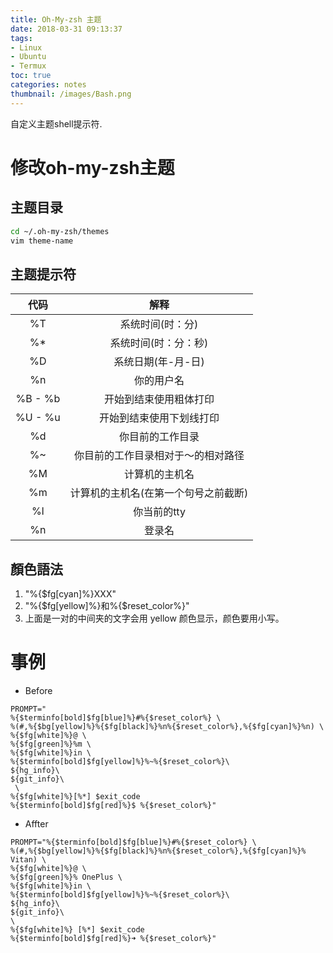 ```yaml
---
title: Oh-My-zsh 主题
date: 2018-03-31 09:13:37
tags:
- Linux
- Ubuntu
- Termux
toc: true
categories: notes
thumbnail: /images/Bash.png
---
```

自定义主题shell提示符.
<!--more-->
# 修改oh-my-zsh主题
## 主题目录
```bash
cd ~/.oh-my-zsh/themes
vim theme-name
```

## 主题提示符
|代码|解释|
|:---:|:---:|
|%T|系统时间(时：分)|
|%*|系统时间(时：分：秒)|
|%D|系统日期(年-月-日)|
|%n|你的用户名|
|%B - %b|开始到结束使用粗体打印|
|%U - %u|开始到结束使用下划线打印|
|%d|你目前的工作目录|
|%~|你目前的工作目录相对于～的相对路径|
|%M|计算机的主机名|
|%m|计算机的主机名(在第一个句号之前截断)|
|%l|你当前的tty|
|%n|登录名|


## 顏色語法
1. "%{$fg[cyan]%}XXX"
2. "%{$fg[yellow]%}和%{$reset_color%}"
3. 上面是一对的中间夹的文字会用 yellow 颜色显示，颜色要用小写。

# 事例
- Before
```
PROMPT="
%{$terminfo[bold]$fg[blue]%}#%{$reset_color%} \
%(#,%{$bg[yellow]%}%{$fg[black]%}%n%{$reset_color%},%{$fg[cyan]%}%n) \
%{$fg[white]%}@ \
%{$fg[green]%}%m \
%{$fg[white]%}in \
%{$terminfo[bold]$fg[yellow]%}%~%{$reset_color%}\
${hg_info}\
${git_info}\
 \
%{$fg[white]%}[%*] $exit_code
%{$terminfo[bold]$fg[red]%}$ %{$reset_color%}"
```
- Affter
```
PROMPT="%{$terminfo[bold]$fg[blue]%}#%{$reset_color%} \
%(#,%{$bg[yellow]%}%{$fg[black]%}%n%{$reset_color%},%{$fg[cyan]%}% Vitan) \
%{$fg[white]%}@ \
%{$fg[green]%}% OnePlus \
%{$fg[white]%}in \
%{$terminfo[bold]$fg[yellow]%}%~%{$reset_color%}\
${hg_info}\
${git_info}\
\
%{$fg[white]%} [%*] $exit_code
%{$terminfo[bold]$fg[red]%}➜ %{$reset_color%}"
```
